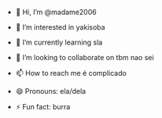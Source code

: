 - 👋 Hi, I’m @madame2006
- 👀 I’m interested in yakisoba
- 🌱 I’m currently learning sla
- 💞️ I’m looking to collaborate on tbm nao sei
- 📫 How to reach me é complicado
  
- 😄 Pronouns: ela/dela
- ⚡ Fun fact: burra

<!---
madame2006/madame2006 is a ✨ special ✨ repository because its `README.md` (this file) appears on your GitHub profile.
You can click the Preview link to take a look at your changes.
--->
